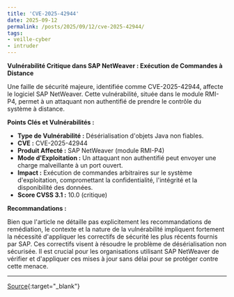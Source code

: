 ```yaml
---
title: 'CVE-2025-42944'
date: 2025-09-12
permalink: /posts/2025/09/12/cve-2025-42944/
tags:
- veille-cyber
- intruder
---
```

**Vulnérabilité Critique dans SAP NetWeaver : Exécution de Commandes à Distance**

Une faille de sécurité majeure, identifiée comme CVE-2025-42944, affecte le logiciel SAP NetWeaver. Cette vulnérabilité, située dans le module RMI-P4, permet à un attaquant non authentifié de prendre le contrôle du système à distance.

**Points Clés et Vulnérabilités :**

*   **Type de Vulnérabilité :** Désérialisation d'objets Java non fiables.
*   **CVE :** CVE-2025-42944
*   **Produit Affecté :** SAP NetWeaver (module RMI-P4)
*   **Mode d'Exploitation :** Un attaquant non authentifié peut envoyer une charge malveillante à un port ouvert.
*   **Impact :** Exécution de commandes arbitraires sur le système d'exploitation, compromettant la confidentialité, l'intégrité et la disponibilité des données.
*   **Score CVSS 3.1 :** 10.0 (critique)

**Recommandations :**

Bien que l'article ne détaille pas explicitement les recommandations de remédiation, le contexte et la nature de la vulnérabilité impliquent fortement la nécessité d'appliquer les correctifs de sécurité les plus récents fournis par SAP. Ces correctifs visent à résoudre le problème de désérialisation non sécurisée. Il est crucial pour les organisations utilisant SAP NetWeaver de vérifier et d'appliquer ces mises à jour sans délai pour se protéger contre cette menace.

---
[Source](https://cvemon.intruder.io/cves/CVE-2025-42944){:target="_blank"}
